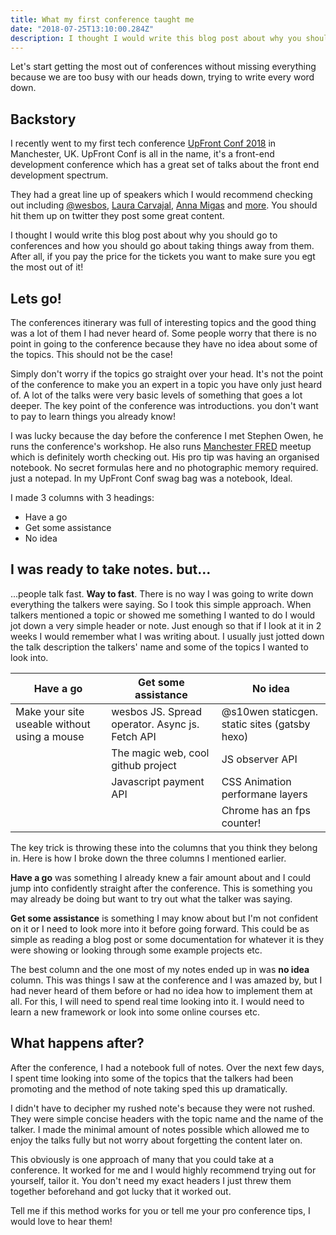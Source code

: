 ```yaml
---
title: What my first conference taught me
date: "2018-07-25T13:10:00.284Z"
description: I thought I would write this blog post about why you should go to conferences and how you should go about taking things away from them. After all, if you pay the price for the tickets you want to make sure you egt the most out of it!
---
```


Let's start getting the most out of conferences without missing everything because we are too busy with our heads down, trying to write every word down.

## Backstory

I recently went to my first tech conference [UpFront Conf 2018](https://twitter.com/upfrontconf) in Manchester, UK. UpFront Conf is all in the name, it's a front-end development conference which has a great set of talks about the front end development spectrum.

They had a great line up of speakers which I would recommend checking out including [@wesbos](https://twitter.com/wesbos), [Laura Carvajal](https://twitter.com/lc512k), [Anna Migas](https://twitter.com/szynszyliszys) and [more](http://upfrontconf.com/speakers/). You should hit them up on twitter they post some great content.

I thought I would write this blog post about why you should go to conferences and how you should go about taking things away from them. After all, if you pay the price for the tickets you want to make sure you egt the most out of it!

## Lets go!

The conferences itinerary was full of interesting topics and the good thing was a lot of them I had never heard of. Some people worry that there is no point in going to the conference because they have no idea about some of the topics. This should not be the case!

Simply don't worry if the topics go straight over your head. It's not the point of the conference to make you an expert in a topic you have only just heard of. A lot of the talks were very basic levels of something that goes a lot deeper. The key point of the conference was introductions. you don't want to pay to learn things you already know!

I was lucky because the day before the conference I met Stephen Owen, he runs the conference's workshop. He also runs [Manchester FRED](https://www.meetup.com/McrFRED/) meetup which is definitely worth checking out. His pro tip was having an organised notebook. No secret formulas here and no photographic memory required. just a notepad.
In my UpFront Conf swag bag was a notebook, Ideal.

I made 3 columns with 3 headings:

- Have a go
- Get some assistance
- No idea

## I was ready to take notes. but...

...people talk fast. **Way to fast**. There is no way I was going to write down everything the talkers were saying.
So I took this simple approach. When talkers mentioned a topic or showed me something I wanted to do I would jot down a very simple header or note. Just enough so that if I look at it in 2 weeks I would remember what I was writing about. I usually just jotted down the talk description the talkers' name and some of the topics I wanted to look into.

| Have a go                                    | Get some assistance                             | No idea                                       |
| -------------------------------------------- | ----------------------------------------------- | --------------------------------------------- |
| Make your site useable without using a mouse | wesbos JS. Spread operator. Async js. Fetch API | @s10wen staticgen. static sites (gatsby hexo) |
|                                              | The magic web, cool github project              | JS observer API                               |
|                                              | Javascript payment API                          | CSS Animation performane layers               |
|                                              |                                                 | Chrome has an fps counter!                    |

The key trick is throwing these into the columns that you think they belong in. Here is how I broke down the three columns I mentioned earlier.

**Have a go** was something I already knew a fair amount about and I could jump into confidently straight after the conference. This is something you may already be doing but want to try out what the talker was saying.

**Get some assistance** is something I may know about but I'm not confident on it or I need to look more into it before going forward. This could be as simple as reading a blog post or some documentation for whatever it is they were showing or looking through some example projects etc.

The best column and the one most of my notes ended up in was **no idea** column. This was things I saw at the conference and I was amazed by, but I had never heard of them before or had no idea how to implement them at all. For this, I will need to spend real time looking into it. I would need to learn a new framework or look into some online courses etc.

## What happens after?

After the conference, I had a notebook full of notes. Over the next few days, I spent time looking into some of the topics that the talkers had been promoting and the method of note taking sped this up dramatically.

I didn't have to decipher my rushed note's because they were not rushed. They were simple concise headers with the topic name and the name of the talker. I made the minimal amount of notes possible which allowed me to enjoy the talks fully but not worry about forgetting the content later on.

This obviously is one approach of many that you could take at a conference. It worked for me and I would highly recommend trying out for yourself, tailor it. You don't need my exact headers I just threw them together beforehand and got lucky that it worked out.

Tell me if this method works for you or tell me your pro conference tips, I would love to hear them!
